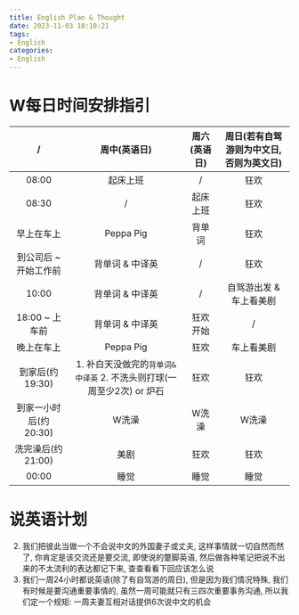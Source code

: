 ```yaml
---
title: English Plan & Thought
date: 2023-11-03 10:10:21
tags:
- English
categories:
- English
---
```




# W每日时间安排指引

|  /                  |    周中(英语日)                                      |   周六(英语日)                       |  周日(若有自驾游则为中文日, 否则为英文日)                    |
|:----:                |   :----:                                            | :----:                       |  :----:                  |
|  08:00               | 起床上班                                           | /                          | 狂欢                      |
|  08:30               | /                                                  | 起床上班                          | 狂欢                      |
|  早上在车上            | Peppa Pig                                          | 背单词                         | 狂欢                      |
|  到公司后 ~ 开始工作前  | 背单词 & 中译英                                     | /                          | 狂欢                      |
|  10:00              | 背单词 & 中译英                                     |   /                          | 自驾游出发 & 车上看美剧     |
|  18:00 ~ 上车前        |  背单词 & 中译英                                  | 狂欢开始                           |  /                             |
|  晚上在车上            |  Peppa Pig                                        |     狂欢                          | 车上看美剧                       |
|  到家后(约19:30)       |  1. 补白天没做完的`背单词&中译英` 2. 不洗头则打球(一周至少2次) or 炉石            | 狂欢                              | 狂欢                         |
|  到家一小时后(约20:30) |  W洗澡                                          | W洗澡                         | W洗澡                      |
|  洗完澡后(约21:00)    |    美剧                                           | 狂欢                             | 狂欢                      |
|  00:00              |  睡觉                                              | 睡觉                          |      睡觉                 |



# 说英语计划

2. 我们把彼此当做一个不会说中文的外国妻子或丈夫, 这样事情就一切自然而然了, 你肯定是该交流还是要交流, 即使说的蹩脚英语, 然后做各种笔记把说不出来的不太流利的表达都记下来, 查查看看下回应该怎么说
1. 我们一周24小时都说英语(除了有自驾游的周日), 但是因为我们情况特殊, 我们有时候是要沟通重要事情的, 虽然一周可能就只有三四次重要事务沟通, 所以我们定一个规矩: 一周夫妻互相对话提供6次说中文的机会